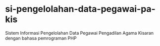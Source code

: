 # si-pengelolahan-data-pegawai-pa-kis
Sistem Informasi Pengelolahan Data Pegawai Pengadilan Agama Kisaran dengan bahasa pemrograman PHP
